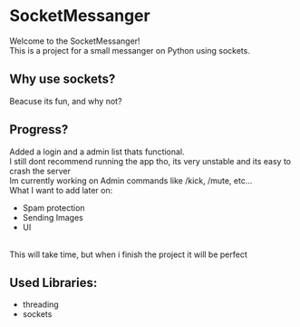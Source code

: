 # SocketMessanger

Welcome to the SocketMessanger!
<br>
This is a project for a small messanger on Python using sockets.

## Why use sockets?
Beacuse its fun, and why not?

## Progress?
Added a login and a admin list thats functional.
<br>
I still dont recommend running the app tho, its very unstable and its easy to crash the server
<br>
Im currently working on Admin commands like /kick, /mute, etc...
<br>
What I want to add later on:
- Spam protection
- Sending Images
- UI
<br>
This will take time, but when i finish the project it will be perfect

## Used Libraries:
- threading
- sockets
